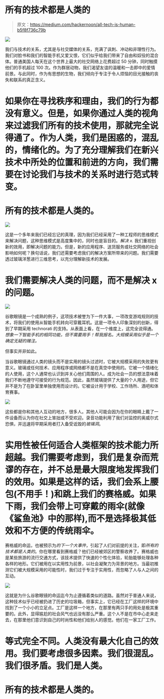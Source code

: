 # 所有的技术都是人类的

> 原文：<https://medium.com/hackernoon/all-tech-is-human-b5f8f736c79b>

![](img/7f80e740cf35649b41781eb7ddc10003.png)

我们与技术的关系，尤其是与社交媒体的关系，充满了讽刺、冲动和非理性行为。我们对脸书和我们的智能手机又爱又恨，它们似乎给我们带来了自由和奴役的混合体。普通美国人每天在这个世界上最大的社交网络上花费超过 50 分钟，同时触摸他们的手机超过 100 次。作为群居动物，我们渴望友谊的温暖和一击即中的爱情前景。与此同时，作为有思想的生物，我们倾向于专注于令人烦恼的目光接触的丧失和联系的真正含义。

# 如果你在寻找秩序和理由，我们的行为都没有意义。但是，如果你通过人类的视角来过滤我们所有的技术使用，那就完全说得通了。作为人类，我们是困惑的，混乱的，情绪化的。为了充分理解我们在新兴技术中所处的位置和前进的方向，我们需要在讨论我们与技术的关系时进行范式转变。

# 所有的技术都是人类的。

![](img/c43ee1b0e989c2acddbe1ea5bc0c63f5.png)

这是一个多年来我们已经忘记的真理，因为我们已经采用了一种工程师的思维模式来解决问题，这种思维模式是高度集中的，同时也是盲目的。*解决 x.* 我们重视创新的效用，即解决问题的能力。但是，新的应用程序、送货服务或社交网络的社会影响如何呢？换句话说，我们还需要考虑我们的解决方案所带来的问题。我们需要透过玻璃洋葱进行三维思考，以充分理解新技术的发展。

# **我们需要解决人类的问题，而不是解决 x 的问题。**

![](img/bde09d6202b767bebf1deefa4c5ba760.png)

谷歌眼镜是一个成熟的例子，这项技术被誉为下一件大事，一项改变游戏规则的技术，将我们的使用从智能手机转向可穿戴耳机。这是一项令人印象深刻的创新，得到了早期采用 technorati 的支持。从表面上看，在一个维度上，这完全说得通。*想象一下智能手机的相同功能，但不需要用手！帮我报名。大规模采用似乎是一个确定无疑的赌注。*

但事实并非如此。

当谷歌眼镜通过人类的镜头而不是实用的镜头过滤时，它被大规模采用的失败更有意义。玻璃或任何技术、应用程序或网络都不是在真空中使用的。它被一个情绪化的人使用，这个人通常也认识到并关心他们周围的人。成为社会一员的想法意味着我们不断地遵守可接受的行为规范。因此，虽然玻璃提供了大量的个人用途，但它并不是为了在卧室里单独使用而设计的。它被设计用于学校、工作场所、酒吧和体育赛事。

![](img/d794a474f00b17bab08038227f2850d0.png)

这些都是你和其他人互动的地方，很多人。其他人可能会因为在你的眼睛上戴了一件设备而认为你在社交上笨拙或不受欢迎。录音功能利用了我们对监控的奥威尔式恐惧，并迅速将早期采用者打入备受诋毁的*玻璃洞*。

# 实用性被任何适合人类框架的技术能力所超越。我们需要考虑到，我们是复杂而荒谬的存在，并不总是最大限度地发挥我们的效用。如果是这样的话，我们会系上腰包(不用手！)和跳上我们的赛格威。如果下雨，我们会带上可穿戴的雨伞(就像《鲨鱼池》中的那样),而不是选择极其低效和不方便的传统雨伞。

赛格威的命运，也被预示为*的下一个大事件*，引起了人们对前提的关注，即*所有的技术都是人类的*。你在哪里看到赛格威？他们已经被郊区的警察收养了。赛格威也是某些旅游的流行交通方式，该技术提供了快速的个性化体验，轮胎能够处理各种各样的地形。它们被用在以实用性为前景，以社会凝聚力为背景的地方。当最初推测它们被大规模采用的可能性时，我们过于专注于实用性，而忽略了人与人之间的互动。

![](img/292cb01cf991e406b17f73567756acb1.png)

这就是为什么谷歌眼镜的命运迄今为止遵循着类似的道路。虽然对于普通人来说，这种技术似乎已经被扔进了历史的垃圾箱，但事实上，它已经在工厂这样的环境中找到了一个小小的立足点。工厂是这样一个地方，在那里有两只手的用处是极其重要的。此外，显得尴尬的社会风气也远没有那么严重。这个人不是在市中心走来走去，在那里他们意识到自己的时尚性和他们给别人的感觉。他们在一家工厂工作。

# 等式完全不同。人类没有最大化自己的效用。我们要考虑很多因素。我们很混乱。我们很矛盾。我们是人类。

# 所有的技术都是人类的。